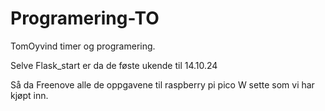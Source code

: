 # Programering-TO
 TomOyvind timer og programering.

 Selve Flask_start er da de føste ukende til 14.10.24

 Så da Freenove alle de oppgavene til raspberry pi pico W sette som vi har kjøpt inn.